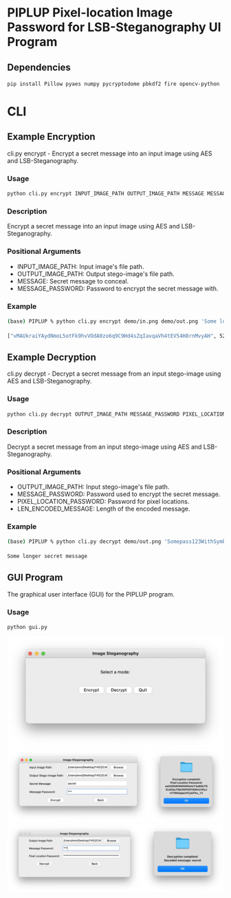 # PIPLUP Pixel-location Image Password for LSB-Steganography UI Program

## Dependencies

```sh
pip install Pillow pyaes numpy pycryptodome pbkdf2 fire opencv-python
```
# CLI

## Example Encryption

cli.py encrypt - Encrypt a secret message into an input image using AES and LSB-Steganography.

### Usage

```sh
python cli.py encrypt INPUT_IMAGE_PATH OUTPUT_IMAGE_PATH MESSAGE MESSAGE_PASSWORD
```

### Description

Encrypt a secret message into an input image using AES and LSB-Steganography.

### Positional Arguments

- INPUT_IMAGE_PATH: Input image's file path.   
- OUTPUT_IMAGE_PATH: Output stego-image's file path. 
- MESSAGE: Secret message to conceal.
- MESSAGE_PASSWORD: Password to encrypt the secret message with.

### Example

```sh
(base) PIPLUP % python cli.py encrypt demo/in.png demo/out.png 'Some longer secret message' 'Somepass123WithSymbols!'

["vMAUkraiYAydNmoL5otFk9hvVOdA0zo6q9C9Hd4sZqIavqaVh4tEV54H8rnMvyAH", 52]
```


## Example Decryption

cli.py decrypt - Decrypt a secret message from an input stego-image using AES and LSB-Steganography.

### Usage

```sh
python cli.py decrypt OUTPUT_IMAGE_PATH MESSAGE_PASSWORD PIXEL_LOCATION_PASSWORD LEN_ENCODED_MESSAGE
```

### Description

Decrypt a secret message from an input stego-image using AES and LSB-Steganography.

### Positional Arguments

- OUTPUT_IMAGE_PATH: Input stego-image's file path.
- MESSAGE_PASSWORD: Password used to encrypt the secret message.
- PIXEL_LOCATION_PASSWORD: Password for pixel locations.
- LEN_ENCODED_MESSAGE: Length of the encoded message.

### Example

```sh
(base) PIPLUP % python cli.py decrypt demo/out.png 'Somepass123WithSymbols!' 'vMAUkraiYAydNmoL5otFk9hvVOdA0zo6q9C9Hd4sZqIavqaVh4tEV54H8rnMvyAH' 52 

Some longer secret message
```

## GUI Program
The graphical user interface (GUI) for the PIPLUP program.
### Usage

```sh
python gui.py
```
![](demo/gui_main.png)
![](demo/gui_encrypt.jpg)
![](demo/gui_decrypt.jpg)